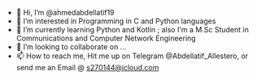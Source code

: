 - 👋 Hi, I’m @ahmedabdellatif19
- 👀 I’m interested in Programming in C and Python languages
- 🌱 I’m currently learning Python and Kotlin ; also I'm a M.Sc Student in Communications and Computer Network Engineering
- 💞️ I’m looking to collaborate on ...
- 📫 How to reach me, Hit me up on Telegram @Abdellatif_Allestero, or send me an Email @ s270144@icloud.com

<!---
ahmedabdellatif19/ahmedabdellatif19 is a ✨ special ✨ repository because its `README.md` (this file) appears on your GitHub profile.
You can click the Preview link to take a look at your changes.
--->
